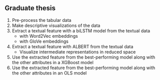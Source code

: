 ## Graduate thesis

1. Pre-process the tabular data
2. Make descriptive visualizations of the data
3. Extract a textual feature with a biLSTM model from the textual data
    - with Word2Vec embeddings
    - with GloVe embeddings
5. Extract a textual feature with ALBERT from the textual data
    - Visualize intermediate representations in reduced space
4. Use the extracted feature from the best-performing model along with the other attributes in a XGBoost model
6. Use the extracted feature from the best-performing model along with the other attributes in an OLS model